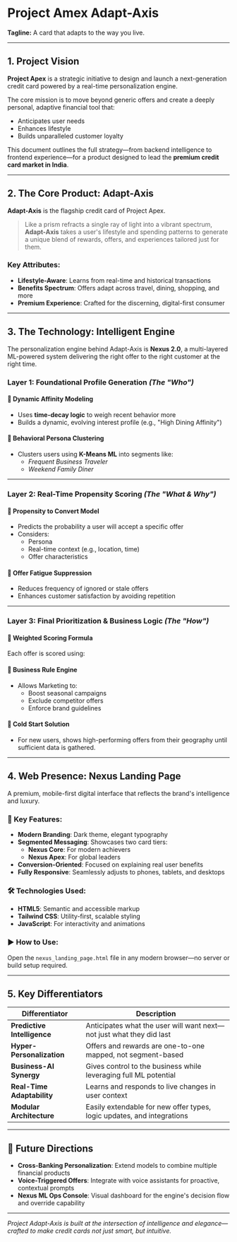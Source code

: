 # Project Amex Adapt-Axis
**Tagline:** A card that adapts to the way you live.

---

## 1. Project Vision

**Project Apex** is a strategic initiative to design and launch a next-generation credit card powered by a real-time personalization engine.  

The core mission is to move beyond generic offers and create a deeply personal, adaptive financial tool that:
- Anticipates user needs
- Enhances lifestyle
- Builds unparalleled customer loyalty

This document outlines the full strategy—from backend intelligence to frontend experience—for a product designed to lead the **premium credit card market in India**.

---

## 2. The Core Product: Adapt-Axis

**Adapt-Axis** is the flagship credit card of Project Apex.

> Like a prism refracts a single ray of light into a vibrant spectrum, **Adapt-Axis** takes a user's lifestyle and spending patterns to generate a unique blend of rewards, offers, and experiences tailored just for them.

### Key Attributes:
- **Lifestyle-Aware**: Learns from real-time and historical transactions
- **Benefits Spectrum**: Offers adapt across travel, dining, shopping, and more
- **Premium Experience**: Crafted for the discerning, digital-first consumer

---

## 3. The Technology: Intelligent Engine

The personalization engine behind Adapt-Axis is **Nexus 2.0**, a multi-layered ML-powered system delivering the right offer to the right customer at the right time.

### Layer 1: Foundational Profile Generation *(The "Who")*

#### 🔹 Dynamic Affinity Modeling
- Uses **time-decay logic** to weigh recent behavior more
- Builds a dynamic, evolving interest profile (e.g., "High Dining Affinity")

#### 🔹 Behavioral Persona Clustering
- Clusters users using **K-Means ML** into segments like:
  - *Frequent Business Traveler*
  - *Weekend Family Diner*

---

### Layer 2: Real-Time Propensity Scoring *(The "What & Why")*

#### 🔹 Propensity to Convert Model
- Predicts the probability a user will accept a specific offer
- Considers:
  - Persona
  - Real-time context (e.g., location, time)
  - Offer characteristics

#### 🔹 Offer Fatigue Suppression
- Reduces frequency of ignored or stale offers
- Enhances customer satisfaction by avoiding repetition

---

### Layer 3: Final Prioritization & Business Logic *(The "How")*

#### 🔹 Weighted Scoring Formula
Each offer is scored using:
#### 🔹 Business Rule Engine
- Allows Marketing to:
  - Boost seasonal campaigns
  - Exclude competitor offers
  - Enforce brand guidelines

#### 🔹 Cold Start Solution
- For new users, shows high-performing offers from their geography until sufficient data is gathered.

---

## 4. Web Presence: Nexus Landing Page

A premium, mobile-first digital interface that reflects the brand's intelligence and luxury.

### 🔧 Key Features:
- **Modern Branding**: Dark theme, elegant typography
- **Segmented Messaging**: Showcases two card tiers:
  - **Nexus Core**: For modern achievers
  - **Nexus Apex**: For global leaders
- **Conversion-Oriented**: Focused on explaining real user benefits
- **Fully Responsive**: Seamlessly adjusts to phones, tablets, and desktops

### 🛠️ Technologies Used:
- **HTML5**: Semantic and accessible markup
- **Tailwind CSS**: Utility-first, scalable styling
- **JavaScript**: For interactivity and animations

### ▶️ How to Use:
Open the `nexus_landing_page.html` file in any modern browser—no server or build setup required.

---

## 5. Key Differentiators

| Differentiator | Description |
|----------------|-------------|
| **Predictive Intelligence** | Anticipates what the user will want next—not just what they did last |
| **Hyper-Personalization** | Offers and rewards are one-to-one mapped, not segment-based |
| **Business-AI Synergy** | Gives control to the business while leveraging full ML potential |
| **Real-Time Adaptability** | Learns and responds to live changes in user context |
| **Modular Architecture** | Easily extendable for new offer types, logic updates, and integrations |

---

## 🔮 Future Directions

- **Cross-Banking Personalization**: Extend models to combine multiple financial products
- **Voice-Triggered Offers**: Integrate with voice assistants for proactive, contextual prompts
- **Nexus ML Ops Console**: Visual dashboard for the engine's decision flow and override capability

---

*Project Adapt-Axis is built at the intersection of intelligence and elegance—crafted to make credit cards not just smart, but intuitive.*

